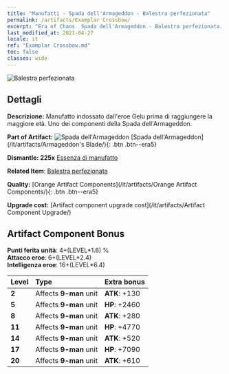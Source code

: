 ```yaml
---
title: "Manufatti - Spada dell'Armageddon - Balestra perfezionata"
permalink: /artifacts/Examplar Crossbow/
excerpt: "Era of Chaos  Spada dell'Armageddon - Balestra perfezionata. Manufatto indossato dall'eroe Gelu prima di raggiungere la maggiore età. Uno dei componenti della Spada dell'Armageddon."
last_modified_at: 2021-04-27
locale: it
ref: "Examplar Crossbow.md"
toc: false
classes: wide
---
```


 ![Balestra perfezionata](/images/t/artifact_40446.png)



## Dettagli

 **Descrizione:** Manufatto indossato dall'eroe Gelu prima di raggiungere la maggiore età. Uno dei componenti della Spada dell'Armageddon.

 **Part of Artifact:** ![Spada dell'Armageddon](/images/t/icon_artifact_44.png) [Spada dell'Armageddon](/it/artifacts/Armageddon's Blade/){: .btn .btn--era5}

 **Dismantle: 225x** [Essenza di manufatto](/ItemsIT/con_905/)

 **Related Item**: [Balestra perfezionata](/ItemsIT/art_171/)

 **Quality:** [Orange Artifact Components](/it/artifacts/Orange Artifact Components/){: .btn .btn--era5}

 **Upgrade cost:** [Artifact component upgrade cost](/it/artifacts/Artifact Component Upgrade/)

## Artifact Component Bonus

  **Punti ferita unità**: 4+(LEVEL\*1.6) %<br/>**Attacco eroe**: 6+(LEVEL\*2.4)<br/>**Intelligenza eroe**: 16+(LEVEL\*6.4)

  |  Level  | Type |    Extra bonus  | 
  |:--------|:-----|:----------------| 
  | **2** | Affects **9-man** unit | **ATK**: +130 | 
  | **5** | Affects **9-man** unit | **HP**: +2460 | 
  | **8** | Affects **9-man** unit | **ATK**: +280 | 
  | **11** | Affects **9-man** unit | **HP**: +4770 | 
  | **14** | Affects **9-man** unit | **ATK**: +520 | 
  | **17** | Affects **9-man** unit | **HP**: +7090 | 
  | **20** | Affects **9-man** unit | **ATK**: +610 | 

